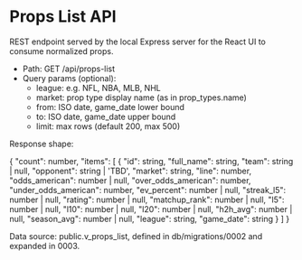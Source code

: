 # Props List API

REST endpoint served by the local Express server for the React UI to consume normalized props.

- Path: GET /api/props-list
- Query params (optional):
  - league: e.g. NFL, NBA, MLB, NHL
  - market: prop type display name (as in prop_types.name)
  - from: ISO date, game_date lower bound
  - to: ISO date, game_date upper bound
  - limit: max rows (default 200, max 500)

Response shape:

{
  "count": number,
  "items": [
    {
      "id": string,
      "full_name": string,
      "team": string | null,
      "opponent": string | 'TBD',
      "market": string,
      "line": number,
      "odds_american": number | null,
      "over_odds_american": number,
      "under_odds_american": number,
      "ev_percent": number | null,
      "streak_l5": number | null,
      "rating": number | null,
      "matchup_rank": number | null,
      "l5": number | null,
      "l10": number | null,
      "l20": number | null,
      "h2h_avg": number | null,
      "season_avg": number | null,
      "league": string,
      "game_date": string
    }
  ]
}

Data source: public.v_props_list, defined in db/migrations/0002 and expanded in 0003.
